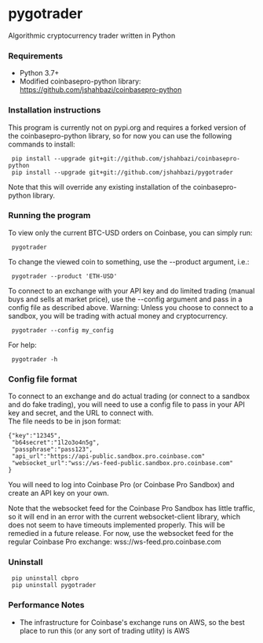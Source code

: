 # pygotrader
Algorithmic cryptocurrency trader written in Python

### Requirements
* Python 3.7+
* Modified coinbasepro-python library: https://github.com/jshahbazi/coinbasepro-python

### Installation instructions
This program is currently not on pypi.org and requires a forked version of the coinbasepro-python library, so for now you can use the following commands to install:
```
 pip install --upgrade git+git://github.com/jshahbazi/coinbasepro-python
 pip install --upgrade git+git://github.com/jshahbazi/pygotrader
```
Note that this will override any existing installation of the coinbasepro-python library.

### Running the program
To view only the current BTC-USD orders on Coinbase, you can simply run:
```
 pygotrader
```

To change the viewed coin to something, use the --product argument, i.e.:
```
 pygotrader --product 'ETH-USD'
```

To connect to an exchange with your API key and do limited trading (manual buys and sells at market price), 
use the --config argument and pass in a config file as described above.  Warning: Unless you choose 
to connect to a sandbox, you will be trading with actual money and cryptocurrency.
```
 pygotrader --config my_config
```

For help:
```
 pygotrader -h
```

### Config file format
To connect to an exchange and do actual trading (or connect to a sandbox and do fake trading), 
you will need to use a config file to pass in your API key and secret, and the URL to connect with.  
The file needs to be in json format:
```
{"key":"12345",
 "b64secret":"1l2o3o4n5g",
 "passphrase":"pass123",
 "api_url":"https://api-public.sandbox.pro.coinbase.com"
 "websocket_url":"wss://ws-feed-public.sandbox.pro.coinbase.com"
}
```
You will need to log into Coinbase Pro (or Coinbase Pro Sandbox) and create an API key on your own.

Note that the websocket feed for the Coinbase Pro Sandbox has little traffic, so it will end 
in an error with the current websocket-client library, which does not seem to have timeouts implemented 
properly.  This will be remedied in a future release. For now, use the websocket feed for the 
regular Coinbase Pro exchange: wss://ws-feed.pro.coinbase.com

### Uninstall
```
 pip uninstall cbpro
 pip uninstall pygotrader
```

### Performance Notes
* The infrastructure for Coinbase's exchange runs on AWS, so the best place to run this (or any sort of trading utlity) is AWS
